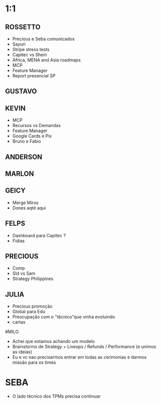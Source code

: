 
# 1:1

## ROSSETTO
- Precious e Seba comunicados
- Sayuri
- Stripe  stress tests
- Capitec vs Shein
- Africa, MENA and Asia roadmaps
- MCP
- Feature Manager
- Report presencial SP
  
## GUSTAVO

## KEVIN  
- MCP
- Recursos vs Demandas
- Feature Manager
- Google Cards e Pix
- Bruno e Fabio

## ANDERSON

## MARLON

## GEICY  
- Merge Miros
- Dones aqté aqui

## FELPS
- Dashboard para Capitec ?
- Fidias

## PRECIOUS
- Comp
- SId vs Sam
- Strategy Philippines

## JULIA
- Precious promoção
- Global para Edu
- Preocupação com o "técnico"que vinha evoluindo
- cartas

#MILO
- Achei que estamos achando um modelo
- Brainstorms de Strategy + Liveops / Refunds / Performance (e unimos as ideias)
- Eu e vc nao precisarmos entrar em todas as cerimonias e darmos missão para os times

# SEBA
- O lado técnico dos TPMs precisa continuar
  

